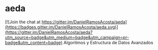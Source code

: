 # aeda

[![Join the chat at https://gitter.im/DanielRamosAcosta/aeda](https://badges.gitter.im/DanielRamosAcosta/aeda.svg)](https://gitter.im/DanielRamosAcosta/aeda?utm_source=badge&utm_medium=badge&utm_campaign=pr-badge&utm_content=badge)
Algoritmos y Estructura de Datos Avanzados
